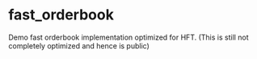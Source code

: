 # fast_orderbook
Demo fast orderbook implementation optimized for HFT. (This is still not completely optimized and hence is public)
